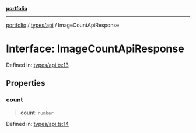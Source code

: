 [**portfolio**](../../../README.md)

***

[portfolio](../../../modules.md) / [types/api](../README.md) / ImageCountApiResponse

# Interface: ImageCountApiResponse

Defined in: [types/api.ts:13](https://github.com/tnorlund/Portfolio/blob/c6ce976a08ae60205b5f87659b51fc0b7c70cbcd/portfolio/types/api.ts#L13)

## Properties

### count

> **count**: `number`

Defined in: [types/api.ts:14](https://github.com/tnorlund/Portfolio/blob/c6ce976a08ae60205b5f87659b51fc0b7c70cbcd/portfolio/types/api.ts#L14)
